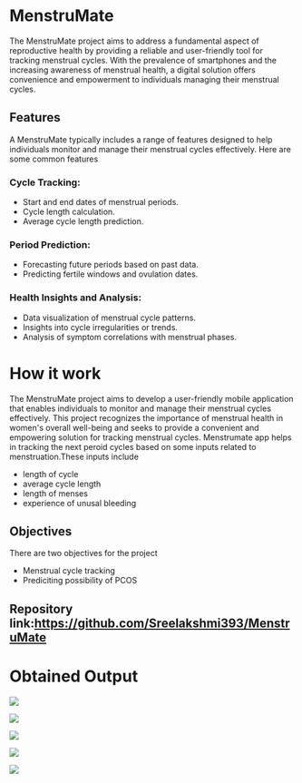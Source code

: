 # MenstruMate
The MenstruMate project aims to address a fundamental aspect of reproductive health by providing a reliable and user-friendly tool for tracking menstrual cycles. With the prevalence of smartphones and the increasing awareness of menstrual health, a digital solution offers convenience and empowerment to individuals managing their menstrual cycles.
## Features
A  MenstruMate typically includes a range of features designed to help individuals monitor and manage their menstrual cycles effectively. Here are some common features 
### Cycle Tracking:

* Start and end dates of menstrual periods.
* Cycle length calculation.
* Average cycle length prediction.
### Period Prediction:

* Forecasting future periods based on past data.
* Predicting fertile windows and ovulation dates.
### Health Insights and Analysis:

* Data visualization of menstrual cycle patterns.
* Insights into cycle irregularities or trends.
* Analysis of symptom correlations with menstrual phases.
# How it work
The MenstruMate project aims to develop a user-friendly mobile application that enables individuals to monitor and manage their menstrual cycles effectively. This project recognizes the importance of menstrual health in women's overall well-being and seeks to provide a convenient and empowering solution for tracking menstrual cycles.
Menstrumate app helps in tracking the next peroid cycles based on some inputs related to menstruation.These inputs include
* length of cycle
* average cycle length
* length of menses
* experience of unusal bleeding
## Objectives
There are two objectives for the project 
* Menstrual cycle tracking
* Prediciting possibility of PCOS
## Repository link:https://github.com/Sreelakshmi393/MenstruMate
# Obtained Output
![](https://github.com/Sreelakshmi393/MenstruMate/assets/81372148/d4439e06-03c5-4b0f-b084-6df90f364272)

![](https://github.com/Sreelakshmi393/MenstruMate/assets/81372148/d7bbbe2b-a731-47a7-a19a-3fd82a1b829d)

![](https://github.com/Sreelakshmi393/MenstruMate/assets/81372148/b290e020-86ee-405b-a1eb-3338f7d2f039)

![](https://github.com/Sreelakshmi393/MenstruMate/assets/81372148/f6221d78-258f-475e-b315-8b9a26ee6c73)

![](https://github.com/Sreelakshmi393/MenstruMate/assets/81372148/8e187396-14e3-4d8c-8cdc-ab2534fb4bf4)









